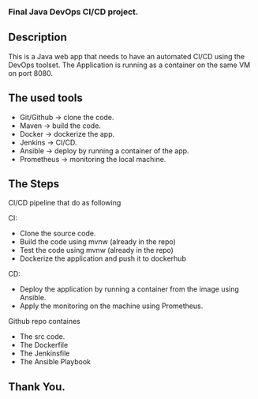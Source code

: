 ### Final Java DevOps CI/CD project.

## Description 

This is a Java web app that needs to have an automated CI/CD using the DevOps toolset. The Application is running as a container on the same VM on port 8080.

## The used tools

- Git/Github -> clone the code.
- Maven -> build the code.
- Docker -> dockerize the app.
- Jenkins -> CI/CD.
- Ansible -> deploy by running a container of the app.
- Prometheus -> monitoring the local machine.


## The Steps

CI/CD pipeline that do as following 

CI:
- Clone the source code.
- Build the code using mvnw (already in the repo)
- Test the code using mvnw (already in the repo)
- Dockerize the application and push it to dockerhub

CD:
- Deploy the application by running a container from the image using Ansible.
- Apply the monitoring on the machine using Prometheus. 


Github repo containes 
- The src code.
- The Dockerfile
- The Jenkinsfile
- The Ansible Playbook

## Thank You.
